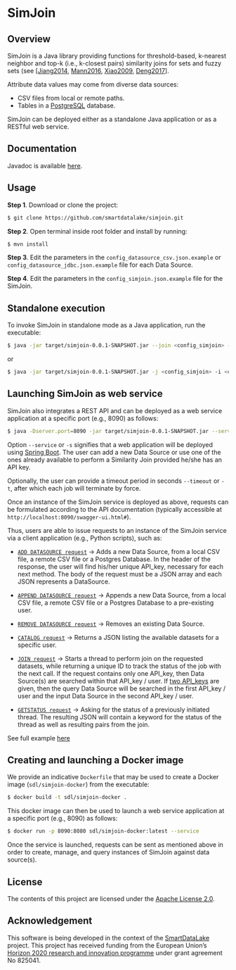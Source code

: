 # SimJoin

## Overview

SimJoin is a Java library providing functions for threshold-based, k-nearest neighbor and top-k (i.e., k-closest pairs) similarity joins for sets and fuzzy sets (see [[Jiang2014](http://www.vldb.org/pvldb/vol7/p625-jiang.pdf), [Mann2016](http://www.vldb.org/pvldb/vol9/p636-mann.pdf), [Xiao2009](https://ieeexplore.ieee.org/document/4812465), [Deng2017](http://www.vldb.org/pvldb/vol10/p1082-deng.pdf)].

Attribute data values may come from diverse data sources:

- CSV files from local or remote paths.
- Tables in a [PostgreSQL](https://www.postgresql.org/) database.

SimJoin can be deployed either as a standalone Java application or as a RESTful web service.

## Documentation

Javadoc is available [here](https://smartdatalake.github.io/simjoin/).

## Usage

**Step 1**. Download or clone the project:
```sh
$ git clone https://github.com/smartdatalake/simjoin.git
```

**Step 2**. Open terminal inside root folder and install by running:
```sh
$ mvn install
```
**Step 3**. Edit the parameters in the `config_datasource_csv.json.example` or `config_datasource_jdbc.json.example` file for each Data Source.

**Step 4**. Edit the parameters in the `config_simjoin.json.example` file for the SimJoin.


## Standalone execution

To invoke SimJoin in standalone mode as a Java application, run the executable:
```sh
$ java -jar target/simjoin-0.0.1-SNAPSHOT.jar --join <config_simjoin> --input <config_input> [OPTIONAL --query <config_query>]
```
or

```sh
$ java -jar target/simjoin-0.0.1-SNAPSHOT.jar -j <config_simjoin> -i <config_input> [OPTIONAL -q <config_query>]
```

## Launching SimJoin as web service

SimJoin also integrates a REST API and can be deployed as a web service application at a specific port (e.g., 8090) as follows:
```sh
$ java -Dserver.port=8090 -jar target/simjoin-0.0.1-SNAPSHOT.jar --service [OPTIONAL --timeout <seconds>]
```

Option `--service` or `-s` signifies that a web application will be deployed using [Spring Boot](https://spring.io/projects/spring-boot). The user can add a new Data Source or use one of the ones already available to perform a Similarity Join provided he/she has an API key.

Optionally, the user can provide a timeout period in seconds `--timeout` or `-t`, after which each job will terminate by force.

Once an instance of the SimJoin service is deployed as above, requests can be formulated according to the API documentation (typically accessible at `http://localhost:8090/swagger-ui.html#`). 

Thus, users are able to issue requests to an instance of the SimJoin service via a client application (e.g., Python scripts), such as:

- [`ADD DATASOURCE request`](scripts/api/add_source.py) -> Adds a new Data Source, from a local CSV file, a remote CSV file or a Postgres Database. In the header of the response, the user will find his/her unique API_key, necessary for each next method. The body of the request must be a JSON array and each JSON represents a DataSource.

- [`APPEND DATASOURCE request`](scripts/api/append_source.py) -> Appends a new Data Source, from a local CSV file, a remote CSV file or a Postgres Database to a pre-existing user.

- [`REMOVE DATASOURCE request`](scripts/api/remove_source.py) -> Removes an existing Data Source.

- [`CATALOG request`](scripts/api/catalog_source.py) -> Returns a JSON listing the available datasets for a specific user.

- [`JOIN request`](scripts/api/start_join.py) -> Starts a thread to perform join on the requested datasets, while returning a unique ID to track the status of the job with the next call. If the request contains only one API_key, then Data Source(s) are searched within that API_key / user. If [two API_keys](scripts/api/start_join2.py) are given, then the query Data Source will be searched in the first API_key / user and the input Data Source in the second API_key / user.

- [`GETSTATUS request`](scripts/api/get_status.py) -> Asking for the status of a previously initiated thread. The resulting JSON will contain a keyword for the status of the thread as well as resulting pairs from the join.

See full example [here](scripts/api/full_example.py)

## Creating and launching a Docker image 

We provide an indicative `Dockerfile` that may be used to create a Docker image (`sdl/simjoin-docker`) from the executable:

```sh
$ docker build -t sdl/simjoin-docker .
```

This docker image can then be used to launch a web service application at a specific port (e.g., 8090) as follows:

```sh
$ docker run -p 8090:8080 sdl/simjoin-docker:latest --service
```

Once the service is launched, requests can be sent as mentioned above in order to create, manage, and query instances of SimJoin against data source(s).

## License

The contents of this project are licensed under the [Apache License 2.0](https://github.com/SLIPO-EU/loci/blob/master/LICENSE).

## Acknowledgement

This software is being developed in the context of the [SmartDataLake](https://smartdatalake.eu/) project. This project has received funding from the European Union’s [Horizon 2020 research and innovation programme](https://ec.europa.eu/programmes/horizon2020/en) under grant agreement No 825041.
